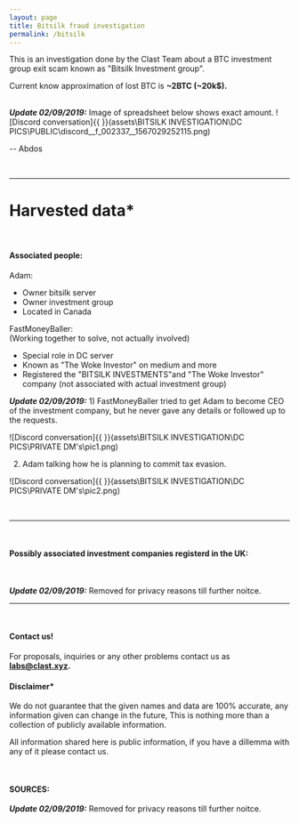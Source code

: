 ```yaml
---
layout: page
title: Bitsilk fraud investigation
permalink: /bitsilk
---
```


This is an investigation done by the Clast Team about a BTC investment group exit scam known as "Bitsilk Investment group".

Current know approximation of lost BTC is **~2BTC (~20k$).**  
&nbsp;

***Update 02/09/2019:*** Image of spreadsheet below shows exact amount.
![Discord conversation]{{ }}(assets\BITSILK INVESTIGATION\DC PICS\PUBLIC\discord__f_002337__1567029252115.png)

-- Abdos

&nbsp;

***



# Harvested data*

&nbsp;


#### Associated people:

Adam: 
 - Owner bitsilk server
 - Owner investment group
 - Located in Canada


FastMoneyBaller:  
(Working together to solve, not actually involved)
 - Special role in DC server
 - Known as "The Woke Investor" on medium and more
 - Registered the "BITSILK INVESTMENTS"and "The Woke Investor" company (not associated with actual investment group)

***Update 02/09/2019:***  1) FastMoneyBaller tried to get Adam to become CEO of the investment company, but he never gave any details or followed up to the requests.
&nbsp;

![Discord conversation]{{ }}(assets\BITSILK INVESTIGATION\DC PICS\PRIVATE DM's\pic1.png)
&nbsp;

2) Adam talking how he is planning to commit tax evasion.
&nbsp;

![Discord conversation]{{ }}(assets\BITSILK INVESTIGATION\DC PICS\PRIVATE DM's\pic2.png)

&nbsp;

***
&nbsp;

#### Possibly associated investment companies registerd in the UK:
&nbsp;

***Update 02/09/2019:*** Removed for privacy reasons till further noitce.

***
&nbsp;


#### Contact us!

For proposals, inquiries or any other problems contact us as **labs@clast.xyz.**

#### Disclaimer*

We do not guarantee that the given names and data are 100% accurate, any information given can change in the future, This is nothing more than a collection of publicly available information.
&nbsp;

All information shared here is public information, if you have a dillemma with any of it please contact us.

&nbsp;

#### SOURCES:

***Update 02/09/2019:*** Removed for privacy reasons till further noitce.